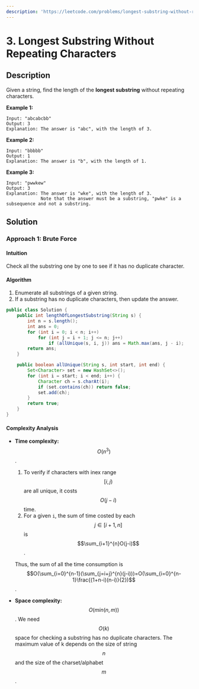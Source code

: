 ```yaml
---
description: 'https://leetcode.com/problems/longest-substring-without-repeating-characters/'
---
```


# 3. Longest Substring Without Repeating Characters

## Description

Given a string, find the length of the **longest substring** without repeating characters.

**Example 1:**

```text
Input: "abcabcbb"
Output: 3 
Explanation: The answer is "abc", with the length of 3.
```

**Example 2:**

```text
Input: "bbbbb"
Output: 1
Explanation: The answer is "b", with the length of 1.
```

**Example 3:**

```text
Input: "pwwkew"
Output: 3
Explanation: The answer is "wke", with the length of 3. 
             Note that the answer must be a substring, "pwke" is a subsequence and not a substring.
```

## Solution

### Approach 1: Brute Force

#### Intuition

Check all the substring one by one to see if it has no duplicate character.

#### Algorithm

1. Enumerate all substrings of a given string.
2. If a substring has no duplicate characters, then update the answer.

```java
public class Solution {
    public int lengthOfLongestSubstring(String s) {
        int n = s.length();
        int ans = 0;
        for (int i = 0; i < n; i++)
            for (int j = i + 1; j <= n; j++)
                if (allUnique(s, i, j)) ans = Math.max(ans, j - i);
        return ans;
    }

    public boolean allUnique(String s, int start, int end) {
        Set<Character> set = new HashSet<>();
        for (int i = start; i < end; i++) {
            Character ch = s.charAt(i);
            if (set.contains(ch)) return false;
            set.add(ch);
        }
        return true;
    }
}
```

#### Complexity Analysis

* **Time complexity:** $$O(n^3)$$.

  1. To verify if characters with inex range $$[i,j)$$ are all unique, it costs $$O(j-i)$$ time.
  2. For a given `i`, the sum of time costed by each $$j\in [i+1,n]$$ is $$\sum_{i+1}^{n}O(j-i)$$.

  Thus, the sum of all the time consumption is $$O(\sum_{i=0}^{n-1}(\sum_{j=i+j}^{n}(j-i)))=O(\sum_{i=0}^{n-1}\frac{(1+n-i)(n-i)}{2})$$.

* **Space complexity:** $$O(min(n,m))$$. We need $$O(k)$$ space for checking a substring has no duplicate characters. The maximum value of k depends on the size of string $$n$$ and the size of the charset/alphabet $$m$$.

